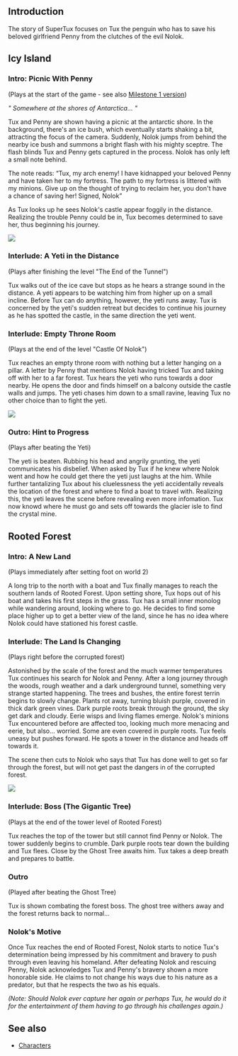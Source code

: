 Introduction
------------

The story of SuperTux focuses on Tux the penguin who has to save his beloved girlfriend Penny
from the clutches of the evil Nolok.

Icy Island
----------

### Intro: Picnic With Penny

(Plays at the start of the game - see also [Milestone 1 version](https://github.com/SuperTux/supertux/blob/v0.1.4/data/intro.txt))

*" Somewhere at the shores of Antarctica... "*

Tux and Penny are shown having a picnic at the antarctic shore. In the background, there's an ice bush, which
eventually starts shaking a bit, attracting the focus of the camera. Suddenly, Nolok jumps from behind the nearby
ice bush and summons a bright flash with his mighty sceptre. The flash blinds Tux and Penny gets captured in the
process. Nolok has only left a small note behind.

The note reads: “Tux, my arch enemy! I have kidnapped your beloved Penny and have taken her to my fortress. The
path to my fortress is littered with my minions. Give up on the thought of trying to reclaim her, you don't have
a chance of saving her! Signed, Nolok”

As Tux looks up he sees Nolok's castle appear foggily in the distance. Realizing the trouble Penny could be in,
Tux becomes determined to save her, thus beginning his journey.

![](images/Introcutscene.png)

### Interlude: A Yeti in the Distance

(Plays after finishing the level "The End of the Tunnel")

Tux walks out of the ice cave but stops as he hears a strange sound in the distance. A yeti appears to be
watching him from higher up on a small incline. Before Tux can do anything, however, the yeti runs away.
Tux is concerned by the yeti's sudden retreat but decides to continue his journey as he has spotted the castle,
in the same direction the yeti went.

### Interlude: Empty Throne Room

(Plays at the end of the level "Castle Of Nolok")

Tux reaches an empty throne room with nothing but a letter hanging on a pillar. A letter by Penny that mentions
Nolok having tricked Tux and taking off with her to a far forest. Tux hears the yeti who runs towards a door nearby.
He opens the door and finds himself on a balcony outside the castle walls and jumps. The yeti chases him down to a
small ravine, leaving Tux no other choice than to fight the yeti.

![](images/Interlude01.jpg)

### Outro: Hint to Progress

(Plays after beating the Yeti)

The yeti is beaten. Rubbing his head and angrily grunting, the yeti communicates his disbelief. When asked by Tux
if he knew where Nolok went and how he could get there the yeti just laughs at the him. While further tantalizing
Tux about his cluelessness the yeti accidentally reveals the location of the forest and where to find a boat to
travel with. Realizing this, the yeti leaves the scene before revealing even more infomation. Tux now knowd where
he must go and sets off towards the glacier isle to find the crystal mine.

Rooted Forest
-------------

### Intro: A New Land

(Plays immediately after setting foot on world 2)

A long trip to the north with a boat and Tux finally manages to reach the southern lands of Rooted Forest. Upon
setting shore, Tux hops out of his boat and takes his first steps in the grass. Tux has a small inner monolog while
wandering around, looking where to go. He decides to find some place higher up to get a better view of the land,
since he has no idea where Nolok could have stationed his forest castle.

### Interlude: The Land Is Changing

(Plays right before the corrupted forest)

Astonished by the scale of the forest and the much warmer temperatures Tux continues his search for Nolok and Penny.
After a long journey through the woods, rough weather and a dark underground tunnel, something very strange started
happening. The trees and bushes, the entire forest terrin begins to slowly change. Plants rot away, turning bluish
purple, covered in thick dark green vines. Dark purple roots break through the ground, the sky get dark and cloudy.
Eerie wisps and living flames emerge. Nolok's minions Tux encountered before are affected too, looking much more
menacing and eerie, but also... worried. Some are even covered in purple roots. Tux feels uneasy but pushes forward.
He spots a tower in the distance and heads off towards it.

The scene then cuts to Nolok who says that Tux has done well to get so far through the forest, but will not get past
the dangers in of the corrupted forest.

![](images/Ghostforest.png)

### Interlude: Boss (The Gigantic Tree)

(Plays at the end of the tower level of Rooted Forest)

Tux reaches the top of the tower but still cannot find Penny or Nolok. The tower suddenly begins to crumble. Dark
purple roots tear down the building and Tux flees. Close by the Ghost Tree awaits him. Tux takes a deep breath and
prepares to battle.

### Outro

(Played after beating the Ghost Tree)

Tux is shown combating the forest boss. The ghost tree withers away and the forest returns back to normal...

### Nolok's Motive

Once Tux reaches the end of Rooted Forest, Nolok starts to notice Tux's determination being impressed by his commitment
and bravery to push through even leaving his homeland. After defeating Nolok and rescuing Penny, Nolok acknowledges Tux
and Penny's bravery shown a more honorable side. He claims to not change his ways due to his nature as a predator, but
that he respects the two as his equals.

*(Note: Should Nolok ever capture her again or perhaps Tux, he would do it for the entertainment of them having to go
through his challenges again.)*

See also
--------

-   [Characters](https://github.com/SuperTux/supertux/wiki/Characters)
